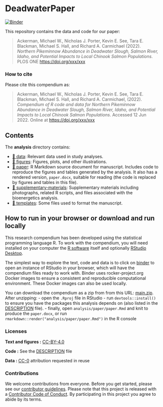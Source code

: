 
<!-- README.md is generated from README.Rmd. Please edit that file -->

# DeadwaterPaper

[![Binder](https://mybinder.org/badge_logo.svg)](https://mybinder.org/v2/gh/mackerman44/DeadwaterPaper/main?urlpath=rstudio)

This repository contains the data and code for our paper:

> Ackerman, Michael W., Nicholas J. Porter, Kevin E. See, Tara E.
> Blackman, Michael S. Hall, and Richard A. Carmichael (2022). *Northern
> Pikeminnow Abundance in Deadwater Slough, Salmon River, Idaho, and
> Potential Impacts to Local Chinook Salmon Populations*. PLOS ONE
> <https://doi.org/xxx/xxx>

### How to cite

Please cite this compendium as:

> Ackerman, Michael W., Nicholas J. Porter, Kevin E. See, Tara E.
> Blackman, Michael S. Hall, and Richard A. Carmichael, (2022).
> *Compendium of R code and data for Northern Pikeminnow Abundance in
> Deadwater Slough, Salmon River, Idaho, and Potential Impacts to Local
> Chinook Salmon Populations*. Accessed 12 Jun 2022. Online at
> <https://doi.org/xxx/xxx>

## Contents

The **analysis** directory contains:

-   [:file_folder: data](/analysis/data): Relevant data used in study
    analyses.
-   [:file_folder: figures](/analysis/figures): Figures, plots, and
    other illustrations.
-   [:file_folder: paper](/analysis/paper): R Markdown source document
    for manuscript. Includes code to reproduce the figures and tables
    generated by the analysis. It also has a rendered version,
    `paper.docx`, suitable for reading (the code is replaced by figures
    and tables in this file).
-   [:file_folder:
    supplementary-materials](/analysis/supplementary-materials):
    Supplementary materials including photographs, related R scripts,
    and files associated with the bioenergetics analysis.
-   [:file_folder: templates](/analysis/bioenergetics): Some files used
    to format the manuscript.

## How to run in your browser or download and run locally

This research compendium has been developed using the statistical
programming language R. To work with the compendium, you will need
installed on your computer the [R
software](https://cloud.r-project.org/) itself and optionally [RStudio
Desktop](https://rstudio.com/products/rstudio/download/).

The simplest way to explore the text, code and data is to click on
[binder](https://mybinder.org/v2/gh/mackerman44/DeadwaterPaper/main?urlpath=rstudio)
to open an instance of RStudio in your browser, which will have the
compendium files ready to work with. Binder uses rocker-project.org
Docker images to ensure a consistent and reproducible computational
environment. These Docker images can also be used locally.

You can download the compendium as a zip from from this URL:
[main.zip](/archive/main.zip). After unzipping: - open the `.Rproj` file
in RStudio - run `devtools::install()` to ensure you have the packages
this analysis depends on (also listed in the [DESCRIPTION](/DESCRIPTION)
file). - finally, open `analysis/paper/paper.Rmd` and knit to produce
the `paper.docx`, or run `rmarkdown::render("analysis/paper/paper.Rmd")`
in the R console

### Licenses

**Text and figures :**
[CC-BY-4.0](http://creativecommons.org/licenses/by/4.0/)

**Code :** See the [DESCRIPTION](DESCRIPTION) file

**Data :** [CC-0](http://creativecommons.org/publicdomain/zero/1.0/)
attribution requested in reuse

### Contributions

We welcome contributions from everyone. Before you get started, please
see our [contributor guidelines](CONTRIBUTING.md). Please note that this
project is released with a [Contributor Code of Conduct](CONDUCT.md). By
participating in this project you agree to abide by its terms.
